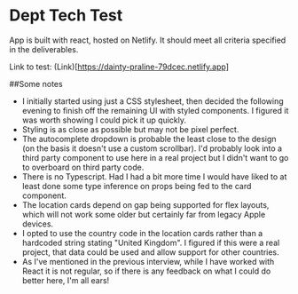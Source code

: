 # Dept Tech Test

App is built with react, hosted on Netlify. It should meet all criteria specified in the deliverables.

Link to test: (Link)[https://dainty-praline-79dcec.netlify.app]

##Some notes
* I initially started using just a CSS stylesheet, then decided the following evening to finish off the remaining UI with styled components. I figured it was worth showing I could pick it up quickly.
* Styling is as close as possible but may not be pixel perfect.
* The autocomplete dropdown is probable the least close to the design (on the basis it doesn't use a custom scrollbar). I'd probably look into a third party component to use here in a real project but I didn't want to go to overboard on third party code.
* There is no Typescript. Had I had a bit more time I would have liked to at least done some type inference on props being fed to the card component.
* The location cards depend on gap being supported for flex layouts, which will not work some older but certainly far from legacy Apple devices.
* I opted to use the country code in the location cards rather than a hardcoded string stating "United Kingdom". I figured if this were a real project, that data could be used and allow support for other countries.
* As I've mentioned in the previous interview, while I have worked with React it is not regular, so if there is any feedback on what I could do better here, I'm all ears!